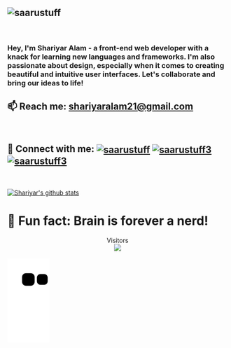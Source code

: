 

![saarustuff](https://user-images.githubusercontent.com/86642293/221359416-fc241769-c0f7-490e-885e-69092ff08012.jpg)
--
<br>
<h3>Hey, I'm Shariyar Alam - a front-end web developer with a knack for learning new languages and frameworks. I'm also passionate about design, especially when it comes to creating beautiful and intuitive user interfaces. Let's collaborate and bring our ideas to life! </h3>

## 📫 Reach me: shariyaralam21@gmail.com 
<br>
  
## 🌱 Connect with me:    <a href="https://www.linkedin.com/in/saarustuff//" target="blank"><img align="center" src="https://img.shields.io/badge/linkedin-%230077B5.svg?style=for-the-badge&logo=linkedin&logoColor=white" alt="saarustuff"></a> <a href="https://fb.com/saarustuff3" target="blank"><img align="center" src="https://raw.githubusercontent.com/rahuldkjain/github-profile-readme-generator/master/src/images/icons/Social/facebook.svg" alt="saarustuff3" height="25" width="25"></a> <a href="https://instagram.com/saarustuff3" target="blank"><img align="center" src="https://raw.githubusercontent.com/rahuldkjain/github-profile-readme-generator/master/src/images/icons/Social/instagram.svg" alt="saarustuff3" height="25" width="25"></a>


  <br> 
<p><a href="https://github.com/saarustuff/github-readme-stats"><img align="center" src="https://github-readme-stats.vercel.app/api?username=saarustuff&show_icons=true&include_year_commits=true&theme=github_dark&hide_border=true" alt="Shariyar's github stats" /></a></p>
   

   # 🐾 Fun fact: Brain is forever a nerd!

<p align="center"> 
  Visitors<br>
  <img src="https://profile-counter.glitch.me/saarustuff/count.svg" />
</p>
    <div align="left">
 
  ![Snake animation](https://github.com/sabbirzzaman/sabbirzzaman/blob/output/github-contribution-grid-snake.svg)
  
 </div>



